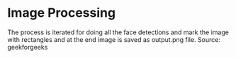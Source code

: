# Image Processing
The process is iterated for doing all the face detections and mark the image with rectangles and at the end image is saved as output.png file.
Source: geekforgeeks